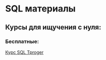 # SQL материалы

## Курсы для ищучения с нуля:

### Бесплатные:

[Курс SQL Tproger](https://tproger.ru/video/sql-introduction/)
